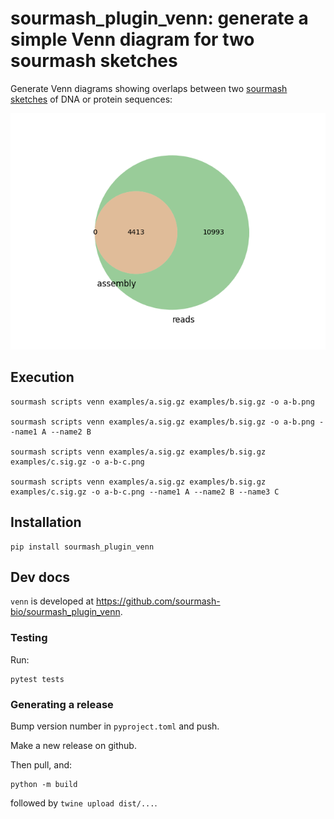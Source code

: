 # sourmash_plugin_venn: generate a simple Venn diagram for two sourmash sketches

Generate Venn diagrams showing overlaps between two
[sourmash sketches](https://sourmash.readthedocs.io/) of DNA or
protein sequences:

![simple Venn diagram](doc/simple.png)

## Execution

```
sourmash scripts venn examples/a.sig.gz examples/b.sig.gz -o a-b.png

sourmash scripts venn examples/a.sig.gz examples/b.sig.gz -o a-b.png --name1 A --name2 B

sourmash scripts venn examples/a.sig.gz examples/b.sig.gz examples/c.sig.gz -o a-b-c.png 

sourmash scripts venn examples/a.sig.gz examples/b.sig.gz examples/c.sig.gz -o a-b-c.png --name1 A --name2 B --name3 C
```

## Installation

```
pip install sourmash_plugin_venn
```

## Dev docs

`venn` is developed at https://github.com/sourmash-bio/sourmash_plugin_venn.

### Testing

Run:
```
pytest tests
```

### Generating a release

Bump version number in `pyproject.toml` and push.

Make a new release on github.

Then pull, and:

```
python -m build
```

followed by `twine upload dist/...`.
